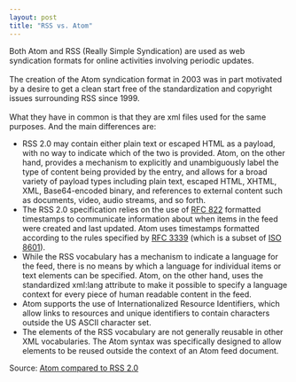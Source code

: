 ```yaml
---
layout: post
title: "RSS vs. Atom"
---
```

Both Atom and RSS (Really Simple Syndication) are used as web syndication formats for online activities involving periodic updates.<br />
<br />
The creation of the Atom syndication format in 2003 was in part motivated by a desire to get a clean start free of the standardization and copyright issues surrounding RSS since 1999.<br />
<br />
What they have in common is that they are xml files used for the same purposes. And the main differences are:<br />
<ul><li>RSS 2.0 may contain either plain text or escaped HTML as a payload, with no way to indicate which of the two is provided. Atom, on the other hand, provides a mechanism to explicitly and unambiguously label the type of content being provided by the entry, and allows for a broad variety of payload types including plain text, escaped HTML, XHTML, XML, Base64-encoded binary, and references to external content such as documents, video, audio streams, and so forth.</li>
<li>The RSS 2.0 specification relies on the use of <a href="http://www.w3.org/Protocols/rfc822/">RFC 822</a> formatted timestamps to communicate information about when items in the feed were created and last updated. Atom uses timestamps formatted according to the rules specified by <a href="http://tools.ietf.org/html/rfc3339">RFC 3339</a> (which is a subset of <a href="http://en.wikipedia.org/wiki/ISO_8601">ISO 8601</a>).</li>
<li>While the RSS vocabulary has a mechanism to indicate a language for the feed, there is no means by which a language for individual items or text elements can be specified. Atom, on the other hand, uses the standardized xml:lang attribute to make it possible to specify a language context for every piece of human readable content in the feed.</li>
<li>Atom supports the use of Internationalized Resource Identifiers, which allow links to resources and unique identifiers to contain characters outside the US ASCII character set.</li>
<li>The elements of the RSS vocabulary are not generally reusable in other XML vocabularies. The Atom syntax was specifically designed to allow elements to be reused outside the context of an Atom feed document.</li>
</ul><p>Source: <a href="http://en.wikipedia.org/wiki/Atom_%28standard%29">Atom compared to RSS 2.0</a></p>